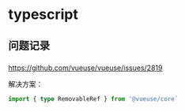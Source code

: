 # typescript

## 问题记录

###

https://github.com/vueuse/vueuse/issues/2819

解决方案：

```typescript
import { type RemovableRef } from '@vueuse/core`
```
